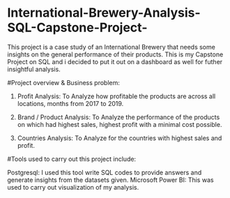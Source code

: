 # International-Brewery-Analysis-SQL-Capstone-Project-
This project is a case study of an International Brewery that needs some insights on the general performance of their products. This is my Capstone Project on SQL and i decided to put it out on a dashboard as well for futher insightful analysis. 

#Project overview & Business problem:

1. Profit Analysis: To Analyze how profitable the products are across all locations, months from 2017 to 2019.

2. Brand / Product Analysis: To Analyze the performance of the products on which had highest sales, highest profit with a minimal cost possible.

3. Countries Analysis: To Analyze for the countries with highest sales and profit.

#Tools used to carry out this project include:

Postgresql: I used this tool write SQL codes to provide answers and generate insights from the datasets given.
Microsoft Power BI: This was used to carry out visualization of my analysis.
